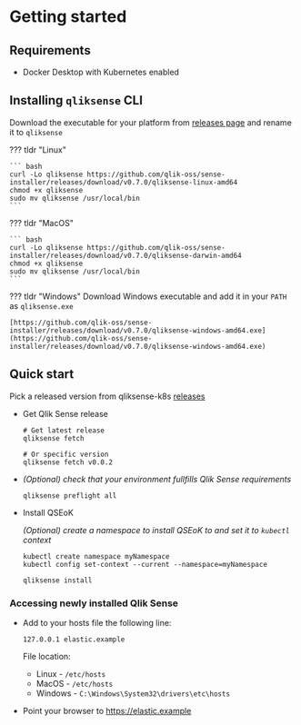 # Getting started

## Requirements

- Docker Desktop with Kubernetes enabled

## Installing `qliksense` CLI

Download the executable for your platform from [releases page](https://github.com/qlik-oss/sense-installer/releases) and rename it to `qliksense`

??? tldr "Linux"

    ``` bash
    curl -Lo qliksense https://github.com/qlik-oss/sense-installer/releases/download/v0.7.0/qliksense-linux-amd64
    chmod +x qliksense
    sudo mv qliksense /usr/local/bin
    ```

??? tldr "MacOS"

    ``` bash
    curl -Lo qliksense https://github.com/qlik-oss/sense-installer/releases/download/v0.7.0/qliksense-darwin-amd64
    chmod +x qliksense
    sudo mv qliksense /usr/local/bin
    ```

??? tldr "Windows"
    Download Windows executable and add it in your `PATH` as `qliksense.exe`

    [https://github.com/qlik-oss/sense-installer/releases/download/v0.7.0/qliksense-windows-amd64.exe](https://github.com/qlik-oss/sense-installer/releases/download/v0.7.0/qliksense-windows-amd64.exe)



## Quick start

Pick a released version from qliksense-k8s [releases](https://github.com/qlik-oss/qliksense-k8s/releases)

- Get Qlik Sense release

    ```shell
    # Get latest release
    qliksense fetch

    # Or specific version
    qliksense fetch v0.0.2
    ```

- *(Optional) check that your environment fullfills Qlik Sense requirements*

    ```shell
    qliksense preflight all
    ```

- Install QSEoK

    *(Optional) create a namespace to install QSEoK to and set it to `kubectl` context*
    ```shell
    kubectl create namespace myNamespace
    kubectl config set-context --current --namespace=myNamespace
    ```

    ```shell
    qliksense install
    ```

### Accessing newly installed Qlik Sense

- Add to your hosts file the following line:

    ```
    127.0.0.1 elastic.example
    ```

    File location:
    - Linux - `/etc/hosts`
    - MacOS - `/etc/hosts`
    - Windows - `C:\Windows\System32\drivers\etc\hosts`

- Point your browser to <https://elastic.example>
